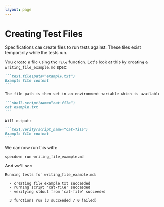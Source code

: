 ```yaml
---
layout: page
---
```


# Creating Test Files

Specifications can create files to run tests against.
These files exist temporarily while the tests run.

You create a file using the `file` function.
Let's look at this by creating a `writing_file_example.md` spec:

```` markdown
```text,file(path="example.txt")
Example file content
```

The file path is then set in an environment variable which is available in future scripts.

```shell,script(name="cat-file")
cat example.txt
```

Will output:

```text,verify(script_name="cat-file")
Example file content
```
````

We can now run this with:

``` shell
specdown run writing_file_example.md
```

And we'll see

``` text
Running tests for writing_file_example.md:

  - creating file example.txt succeeded
  - running script 'cat-file' succeeded
  - verifying stdout from 'cat-file' succeeded

  3 functions run (3 succeeded / 0 failed)

```

